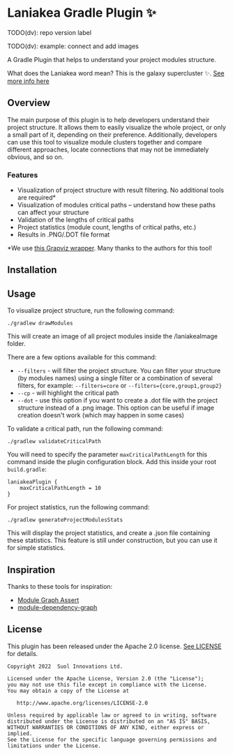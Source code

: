 # Laniakea Gradle Plugin ✨

TODO(dv): repo version label

TODO(dv): example: connect and add images

A Gradle Plugin that helps to understand your project modules structure.

What does the Laniakea word mean? This is the galaxy supercluster ✨. [See more info here](https://en.wikipedia.org/wiki/Laniakea_Supercluster)

## Overview

The main purpose of this plugin is to help developers understand their project structure. It allows them to easily visualize the whole project, or only a small part of it, depending on their preference. Additionally, developers can use this tool to visualize module clusters together and compare different approaches, locate connections that may not be immediately obvious, and so on.

### Features

- Visualization of project structure with result filtering. No additional tools are required*
- Visualization of modules critical paths – understand how these paths can affect your structure
- Validation of the lengths of critical paths
- Project statistics (module count, lengths of critical paths, etc.)
- Results in .PNG/.DOT file format

*We use [this Grapviz wrapper](https://github.com/nidi3/graphviz-java). Many thanks to the authors for this tool!

## Installation

## Usage

To visualize project structure, run the following command:

```
./gradlew drawModules
```
This will create an image of all project modules inside the /laniakeaImage folder.

There are a few options available for this command:
- `--filters` - will filter the project structure. You can filter your structure (by modules names) using a single filter or a combination of several filters, for example: `--filters=core` or `--filters={core,group1,group2}`
- `--cp` - will highlight the critical path
- `--dot` - use this option if you want to create a .dot file with the project structure instead of a .png image. This option can be useful if image creation doesn't work (which may happen in some cases)

To validate a critical path, run the following command:

```
./gradlew validateCriticalPath
```

You will need to specify the parameter `maxCriticalPathLength` for this command inside the plugin configuration block. 
Add this inside your root `build.gradle`:
```
laniakeaPlugin {    
    maxCriticalPathLength = 10
}
```

For project statistics, run the following command:
```
./gradlew generateProjectModulesStats
```

This will display the project statistics, and create a .json file containing these statistics. This feature is still under construction, but you can use it for simple statistics.

## Inspiration

Thanks to these tools for inspiration:

- [Module Graph Assert](https://github.com/jraska/modules-graph-assert)
- [module-dependency-graph](https://github.com/savvasdalkitsis/module-dependency-graph)

## License

This plugin has been released under the Apache 2.0 license. [See LICENSE](https://github.com/inDriver/laniakea-gradle-plugin/blob/main/LICENSE) for details.

    Copyright 2022  Suol Innovations Ltd.

    Licensed under the Apache License, Version 2.0 (the "License");
    you may not use this file except in compliance with the License.
    You may obtain a copy of the License at

       http://www.apache.org/licenses/LICENSE-2.0

    Unless required by applicable law or agreed to in writing, software
    distributed under the License is distributed on an "AS IS" BASIS,
    WITHOUT WARRANTIES OR CONDITIONS OF ANY KIND, either express or implied.
    See the License for the specific language governing permissions and
    limitations under the License.
